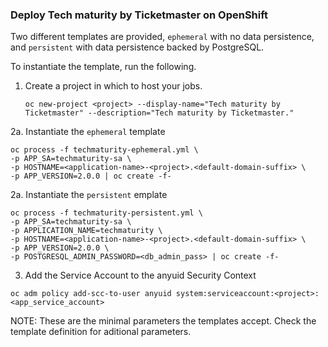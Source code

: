 ### Deploy Tech maturity by Ticketmaster on OpenShift

Two different templates are provided, `ephemeral` with no data persistence, and `persistent` with data persistence backed by PostgreSQL.

To instantiate the template, run the following.

1. Create a project in which to host your jobs.
	```
	oc new-project <project> --display-name="Tech maturity by Ticketmaster" --description="Tech maturity by Ticketmaster."
	```

2a. Instantiate the `ephemeral` template
```
oc process -f techmaturity-ephemeral.yml \
-p APP_SA=techmaturity-sa \
-p HOSTNAME=<application-name>-<project>.<default-domain-suffix> \
-p APP_VERSION=2.0.0 | oc create -f-
```

2a. Instantiate the `persistent` emplate
```
oc process -f techmaturity-persistent.yml \
-p APP_SA=techmaturity-sa \
-p APPLICATION_NAME=techmaturity \
-p HOSTNAME=<application-name>-<project>.<default-domain-suffix> \
-p APP_VERSION=2.0.0 \
-p POSTGRESQL_ADMIN_PASSWORD=<db_admin_pass> | oc create -f-
```

3. Add the Service Account to the anyuid Security Context
```
oc adm policy add-scc-to-user anyuid system:serviceaccount:<project>:<app_service_account>
```

NOTE: These are the minimal parameters the templates accept. Check the template definition for aditional parameters.
